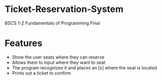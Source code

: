 # Ticket-Reservation-System
BSCS 1-2 Fundamentals of Programming Final

# Features
- Show the user seats where they can reserve
- Allows them to input where they want to seat
- The program recognizes it and places an [x] where the seat is located
- Prints out a ticket to confirm
